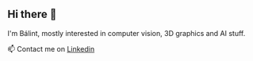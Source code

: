 ## Hi there 👋

I'm Bálint, mostly interested in computer vision, 3D graphics and AI stuff.

📫 Contact me on [Linkedin](https://www.linkedin.com/in/balintfodor/)
